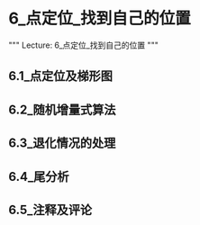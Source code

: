 # 6_点定位_找到自己的位置
"""
Lecture: 6_点定位_找到自己的位置
"""
## 6.1_点定位及梯形图
## 6.2_随机增量式算法
## 6.3_退化情况的处理
## 6.4_尾分析
## 6.5_注释及评论

